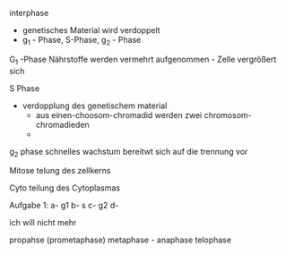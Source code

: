 interphase 
- genetisches Material wird verdoppelt
- g<sub>1</sub> - Phase, S-Phase, g<sub>2</sub> - Phase 

G<sub>1</sub> -Phase 
Nährstoffe werden vermehrt  aufgenommen
		- Zelle vergrößert sich

S Phase 
- verdopplung des genetischem material 
	- aus einen-choosom-chromadid werden zwei chromosom- chromadieden
	- 

g<sub>2</sub> phase
schnelles wachstum 
bereitwt sich auf die trennung vor 

Mitose
 telung des zellkerns


Cyto
teilung des Cytoplasmas



Aufgabe 1:
a- g1
b- s
c- g2
d- 






ich will nicht mehr 

propahse
(prometaphase)
metaphase
	-
anaphase
telophase



